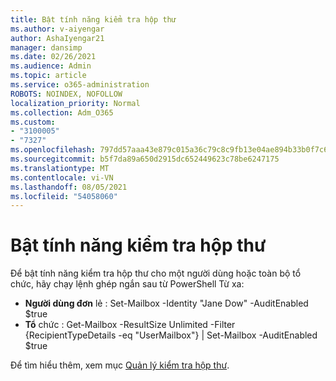 ```yaml
---
title: Bật tính năng kiểm tra hộp thư
ms.author: v-aiyengar
author: AshaIyengar21
manager: dansimp
ms.date: 02/26/2021
ms.audience: Admin
ms.topic: article
ms.service: o365-administration
ROBOTS: NOINDEX, NOFOLLOW
localization_priority: Normal
ms.collection: Adm_O365
ms.custom:
- "3100005"
- "7327"
ms.openlocfilehash: 797dd57aaa43e879c015a36c79c8c9fb13e04ae894b33b0f7c6d9694d1ae1960
ms.sourcegitcommit: b5f7da89a650d2915dc652449623c78be6247175
ms.translationtype: MT
ms.contentlocale: vi-VN
ms.lasthandoff: 08/05/2021
ms.locfileid: "54058060"
---
```

# <a name="turn-on-mailbox-auditing"></a>Bật tính năng kiểm tra hộp thư

Để bật tính năng kiểm tra hộp thư cho một người dùng hoặc toàn bộ tổ chức, hãy chạy lệnh ghép ngắn sau từ PowerShell Từ xa:

- **Người dùng đơn** lẻ : Set-Mailbox -Identity "Jane Dow" -AuditEnabled $true
- **Tổ** chức : Get-Mailbox -ResultSize Unlimited -Filter {RecipientTypeDetails -eq "UserMailbox"} | Set-Mailbox -AuditEnabled $true

Để tìm hiểu thêm, xem mục [Quản lý kiểm tra hộp thư](https://go.microsoft.com/fwlink/?linkid=2103668).